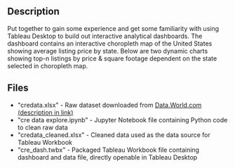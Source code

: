 ## Description

Put together to gain some experience and get some familiarity with using Tableau Desktop to build out interactive analytical dashboards. 
The dashboard contains an interactive choropleth map of the United States showing average listing price by state. Below are two dynamic
charts showing top-n listings by price & square footage dependent on the state selected in choropleth map.


## Files

* "credata.xlsx" - Raw dataset downloaded from [Data.World.com (description in link)](https://data.world/dmikebishop/commercial-real-estate-for-sal)
* "cre data explore.ipynb" - Jupyter Notebook file containing Python code to clean raw data
* "credata_cleaned.xlsx" - Cleaned data used as the data source for Tableau Workbook
* "cre_dash.twbx" - Packaged Tableau Workbook file containing dashboard and data file, directly openable in Tableau Desktop
